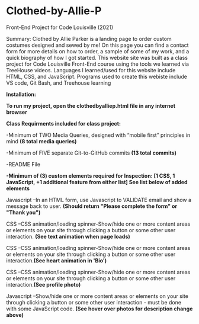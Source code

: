 # Clothed-by-Allie-P 
Front-End Project for Code Louisville (2021)
</p>
Summary: Clothed by Allie Parker is a landing page to order custom costumes designed and sewed by me! On this page you can find a contact form for more details on how to order, a sample of some of my work, and a quick biography of how I got started. This website site was built as a class project for Code Louisville Front-End course using the tools we learned via TreeHouse videos. Languages I learned/used for this website include HTML, CSS, and JavaScript. Programs used to create this webiste include VS code, Git Bash, and Treehouse learning
</P>
 </p><strong>Installation:  </strong>
 </p><strong>To run my project, open the clothedbyalliep.html file in any internet browser</strong>
 </p>
<strong>Class Requirments included for class project:</strong>
<P>-Minimum of TWO Media Queries, designed with “mobile first” principles in mind <strong>(8 total media queries)</strong>
<P>-Minimum of FIVE separate Git-to-GitHub commits <strong>(13 total commits)</strong>
<P>-README File 
<strong> <P>-Minimum of (3) custom elements required for Inspection: [1 CSS, 1 JavaScript, +1 additional feature from either list] See list below of added elements</strong>


<P>Javascript –In an HTML form, use Javascript to VALIDATE email and show a message back to user. <strong>(Should return "Please complete the form" or "Thank you")</strong>
<P>CSS –CSS animation/loading spinner-Show/hide one or more content areas or elements on your site through clicking a button or some other user interaction. <strong>(See text animation when page loads)</strong>
<P>CSS –CSS animation/loading spinner-Show/hide one or more content areas or elements on your site through clicking a button or some other user interaction.<strong>(See heart animation in 'Bio')</strong>
<P>CSS –CSS animation/loading spinner-Show/hide one or more content areas or elements on your site through clicking a button or some other user interaction.<strong>(See profile photo)</strong>
<P>Javascript –Show/hide one or more content areas or elements on your site through clicking a button or some other user interaction - must be done with some JavaScript code. <strong>(See hover over photos for description change above)</strong>
 

